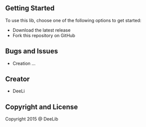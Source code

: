 ## Getting Started

To use this lib, choose one of the following options to get started:
* Download the latest release
* Fork this repository on GitHub

## Bugs and Issues
- Creation ... 

## Creator
- DeeLi

## Copyright and License

Copyright 2015 @ DeeLib

